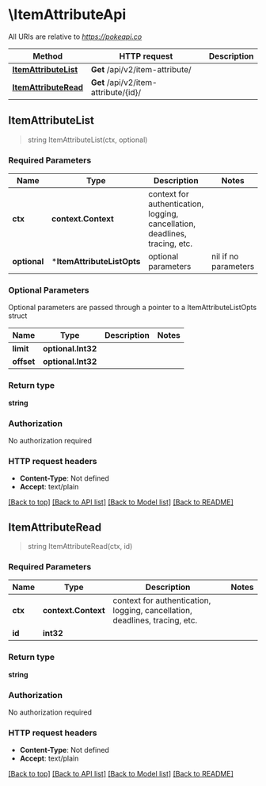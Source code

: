 # \ItemAttributeApi

All URIs are relative to *https://pokeapi.co*

Method | HTTP request | Description
------------- | ------------- | -------------
[**ItemAttributeList**](ItemAttributeApi.md#ItemAttributeList) | **Get** /api/v2/item-attribute/ | 
[**ItemAttributeRead**](ItemAttributeApi.md#ItemAttributeRead) | **Get** /api/v2/item-attribute/{id}/ | 



## ItemAttributeList

> string ItemAttributeList(ctx, optional)



### Required Parameters


Name | Type | Description  | Notes
------------- | ------------- | ------------- | -------------
**ctx** | **context.Context** | context for authentication, logging, cancellation, deadlines, tracing, etc.
 **optional** | ***ItemAttributeListOpts** | optional parameters | nil if no parameters

### Optional Parameters

Optional parameters are passed through a pointer to a ItemAttributeListOpts struct


Name | Type | Description  | Notes
------------- | ------------- | ------------- | -------------
 **limit** | **optional.Int32**|  | 
 **offset** | **optional.Int32**|  | 

### Return type

**string**

### Authorization

No authorization required

### HTTP request headers

- **Content-Type**: Not defined
- **Accept**: text/plain

[[Back to top]](#) [[Back to API list]](../README.md#documentation-for-api-endpoints)
[[Back to Model list]](../README.md#documentation-for-models)
[[Back to README]](../README.md)


## ItemAttributeRead

> string ItemAttributeRead(ctx, id)



### Required Parameters


Name | Type | Description  | Notes
------------- | ------------- | ------------- | -------------
**ctx** | **context.Context** | context for authentication, logging, cancellation, deadlines, tracing, etc.
**id** | **int32**|  | 

### Return type

**string**

### Authorization

No authorization required

### HTTP request headers

- **Content-Type**: Not defined
- **Accept**: text/plain

[[Back to top]](#) [[Back to API list]](../README.md#documentation-for-api-endpoints)
[[Back to Model list]](../README.md#documentation-for-models)
[[Back to README]](../README.md)

